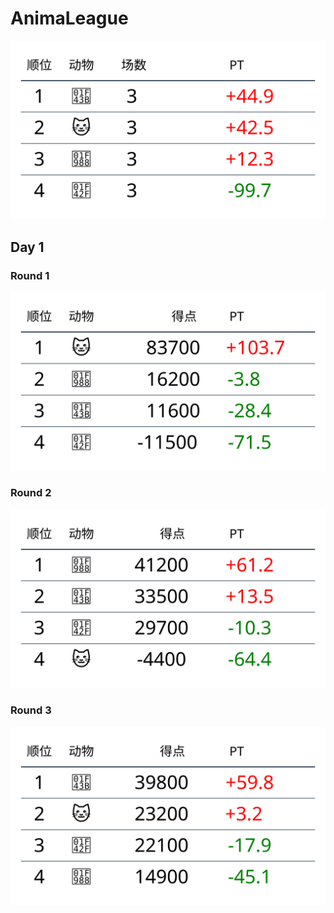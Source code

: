 # AnimaLeague

![summary](./summary.svg)

## Day 1

### Round 1

![1-1](./record/1-1.svg)

### Round 2

![1-2](./record/1-2.svg)

### Round 3

![1-3](./record/1-3.svg)
